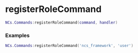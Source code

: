 # registerRoleCommand

```lua
NCs.Commands:registerRoleCommand(command, handler)
```

### Examples
```lua
NCs.Commands:registerRoleCommand('ncs_framework', 'user')
```